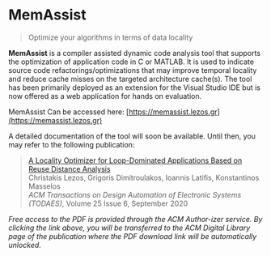 # MemAssist

> Optimize your algorithms in terms of data locality

**MemAssist** is a compiler assisted dynamic code analysis tool that supports the
optimization of application code in C or MATLAB. It is used to indicate source code refactorings/optimizations that may improve
temporal locality and reduce cache misses on the targeted architecture cache(s).
The tool has been primarily deployed as an extension for the Visual Studio IDE
but is now offered as a web application for hands on evaluation.

MemAssist Can be accessed here: [https://memassist.lezos.gr](https://memassist.lezos.gr)

A detailed documentation of the tool will soon be available.
Until then, you may refer to the following publication:

> [A Locality Optimizer for Loop-Dominated Applications Based on Reuse Distance Analysis](https://dl.acm.org/doi/10.1145/3398189?cid=99658696775)
> <br />
> Christakis Lezos, Grigoris Dimitroulakos, Ioannis Latifis, Konstantinos Masselos
> <br />
> *ACM Transactions on Design Automation of Electronic Systems (TODAES)*, Volume 25 Issue 6, September 2020

*Free access to the PDF is provided through the ACM Author-izer service. 
By clicking the link above, you will be transferred to the ACM Digital Library page of the publication
where the PDF download link will be automatically unlocked.*


